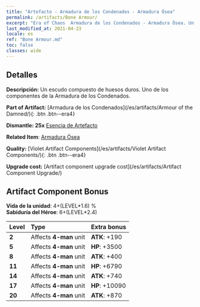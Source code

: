 ```yaml
---
title: "Artefacto - Armadura de los Condenados - Armadura Ósea"
permalink: /artifacts/Bone Armour/
excerpt: "Era of Chaos  Armadura de los Condenados - Armadura Ósea. Un escudo compuesto de huesos duros. Uno de los componentes de la Armadura de los Condenados."
last_modified_at: 2021-04-23
locale: es
ref: "Bone Armour.md"
toc: false
classes: wide
---
```




## Detalles

 **Descripción:** Un escudo compuesto de huesos duros. Uno de los componentes de la Armadura de los Condenados.

 **Part of Artifact:** [Armadura de los Condenados](/es/artifacts/Armour of the Damned/){: .btn .btn--era4}

 **Dismantle: 25x** [Esencia de Artefacto](/ItemsES/con_905/)

 **Related Item**: [Armadura Ósea](/ItemsES/art_124/)

 **Quality:** [Violet Artifact Components](/es/artifacts/Violet Artifact Components/){: .btn .btn--era4}

 **Upgrade cost:** [Artifact component upgrade cost](/es/artifacts/Artifact Component Upgrade/)

## Artifact Component Bonus

  **Vida de la unidad**: 4+(LEVEL\*1.6) %<br/>**Sabiduría del Héroe**: 6+(LEVEL\*2.4)

  |  Level  | Type |    Extra bonus  | 
  |:--------|:-----|:----------------| 
  | **2** | Affects **4-man** unit | **ATK**: +190 | 
  | **5** | Affects **4-man** unit | **HP**: +3500 | 
  | **8** | Affects **4-man** unit | **ATK**: +400 | 
  | **11** | Affects **4-man** unit | **HP**: +6790 | 
  | **14** | Affects **4-man** unit | **ATK**: +740 | 
  | **17** | Affects **4-man** unit | **HP**: +10090 | 
  | **20** | Affects **4-man** unit | **ATK**: +870 | 
